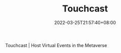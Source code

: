 ﻿---
weight: 
title: "Touchcast"
description: "Touchcast | Host Virtual Events in the Metaverse"
date: 2022-03-25T21:57:40+08:00
lastmod: 2022-03-25T16:45:40+08:00
draft: false
authors: ["Metabd"]
featuredImage: "435.jpg"
link: "https://touchcast.com/"
tags: ["Touchcast","ÐéÄâ»áÒé"]
categories: ["navigation"]
navigation: ["ÐéÄâ»áÒé"]
lightgallery: true
toc: true
pinned: false
recommend: false
recommend1: false
---
Touchcast | Host Virtual Events in the Metaverse

